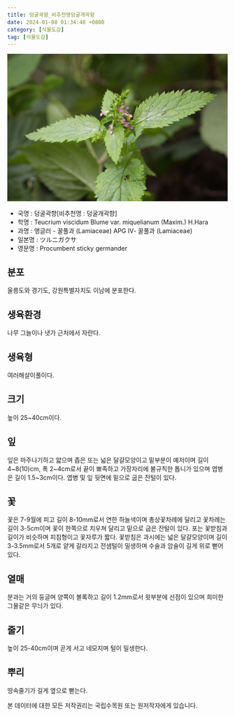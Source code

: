 ```yaml
---
title: 덩굴곽향_비추천명덩굴개곽향
date: 2024-01-08 01:34:48 +0800
category: [식물도감]
tag: [식물도감]
---
```




![덩굴곽향[비추천명 : 덩굴개곽향]](/assets/img/fileUpload/plants/basic/Labiatae/Teucrium/15676/15676_1_th2.JPG)
- 국명 : 덩굴곽향[비추천명 : 덩굴개곽향]
- 학명 : Teucrium viscidum Blume var. miquelianum (Maxim.) H.Hara
- 과명 : 앵글러 - 꿀풀과 (Lamiaceae) APG Ⅳ- 꿀풀과 (Lamiaceae)
- 일본명 : ツルニガクサ
- 영문명 : Procumbent sticky germander


## 분포
울릉도와 경기도, 강원특별자치도 이남에 분포한다.
## 생육환경
나무 그늘이나 냇가 근처에서 자란다.
## 생육형
여러해살이풀이다.
## 크기
높이 25~40cm이다.
## 잎
잎은 마주나기하고 얇으며 좁은 또는 넓은 달걀모양이고 밑부분이 예저이며 길이 4~8(10)cm, 폭 2~4cm로서 끝이 뾰족하고 가장자리에 불규칙한 톱니가 있으며 엽병은 길이 1.5~3cm이다. 엽병 및 잎 뒷면에 밑으로 굽은 잔털이 있다. 
## 꽃
꽃은 7-9월에 피고 길이 8-10mm로서 연한 하늘색이며 총상꽃차례에 달리고 꽃차례는 길이 3-5cm이며 꽃이 한쪽으로 치우쳐 달리고 밑으로 굽은 잔털이 있다. 포는 꽃받침과 길이가 비슷하며 피침형이고 꽃자루가 짧다. 꽃받침은 과시에는 넓은 달걀모양이며 길이 3-3.5mm로서 5개로 얕게 갈라지고 전샘털이 밀생하며 수술과 암술이 길게 위로 뻗어 있다.
## 열매
분과는 거의 둥글며 양쪽이 볼록하고 길이 1.2mm로서 윗부분에 선점이 있으며 희미한 그물같은 무늬가 있다.
## 줄기
높이 25-40cm이며 곧게 서고 네모지며 털이 밀생한다.
## 뿌리
땅속줄기가 길게 옆으로 뻗는다.






본 데이터에 대한 모든 저작권리는 국립수목원 또는 원저작자에게 있습니다.
